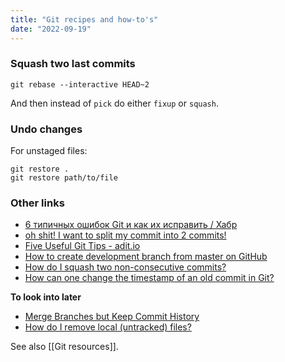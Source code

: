 ```yaml
---
title: "Git recipes and how-to's"
date: "2022-09-19"
---
```


### Squash two last commits
```shell
git rebase --interactive HEAD~2
```

And then instead of `pick` do either `fixup` or `squash`.

### Undo changes
For unstaged files:
```shell
git restore .
git restore path/to/file
```

### Other links
- [6 типичных ошибок Git и как их исправить / Хабр](https://habr.com/ru/company/flant/blog/419733/)
- [oh shit! I want to split my commit into 2 commits!](https://wizardzines.com/comics/oh-shit-split-commit/)
- [Five Useful Git Tips - adit.io](https://adit.io/posts/2013-08-16-five-useful-git-tips.html)
- [How to create development branch from master on GitHub](https://stackoverflow.com/questions/39478482)
- [How do I squash two non-consecutive commits?](https://stackoverflow.com/questions/3921708)
- [How can one change the timestamp of an old commit in Git?](https://stackoverflow.com/questions/454734)

**To look into later**
- [Merge Branches but Keep Commit History](https://stackoverflow.com/questions/28550602)
- [How do I remove local (untracked) files?](https://stackoverflow.com/questions/61212/)

See also [[Git resources]].